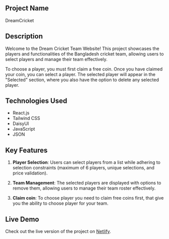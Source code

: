## Project Name
DreamCricket

## Description
Welcome to the Dream Cricket Team Website! This project showcases the players and functionalities of the Bangladesh cricket team, allowing users to select players and manage their team effectively.

To choose a player, you must first claim a free coin. Once you have claimed your coin, you can select a player. The selected player will appear in the "Selected" section, where you also have the option to delete any selected player.



## Technologies Used

- React.js
- Tailwind CSS
- DaisyUI
- JavaScript
- JSON

## Key Features

1. **Player Selection**: Users can select players from a list while adhering to selection constraints (maximum of 6 players, unique selections, and price validation).

2. **Team Management**: The selected players are displayed with options to remove them, allowing users to manage their team roster effectively.

3. **Claim coin**: To choose player you need to claim free coins first, that give you the ability to choose player for your team.

## Live Demo

Check out the live version of the project on [Netlify](https://jolly-snickerdoodle-4f276a.netlify.app/).



